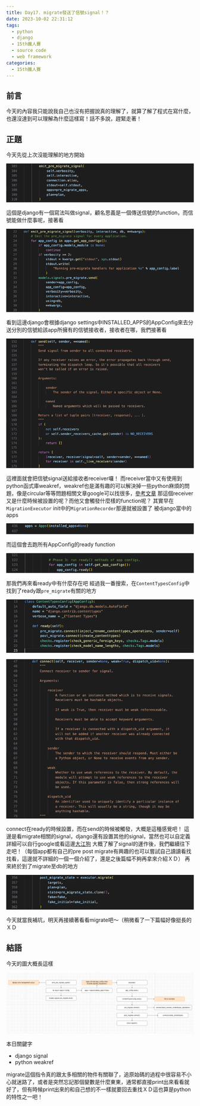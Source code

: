```yaml
---
title: Day17. migrate發送了信號signal！？
date: 2023-10-02 22:31:12
tags: 
  - python
  - django
  - 15th鐵人賽
  - source code
  - web framework
categories:
  - 15th鐵人賽
---
```


## 前言
今天的內容我只能說我自己也沒有把握說真的理解了，就算了解了程式在寫什麼，也還沒達到可以理解為什麼這樣寫！話不多說，趕緊走著！

## 正題
今天先從上次沒能理解的地方開始

![](images/2023-10-02Day17.migrate發送了信號signal！？/20162905jCT41RbHje.png)

這個是django有一個寫法叫做signal，顧名思義是一個傳送信號的function，而信號能做什麼事呢，接著看

![](images/2023-10-02Day17.migrate發送了信號signal！？/20162905qEQJvGdcVW.png)

看到這邊django會根據django settings中INSTALLED_APPS的AppConfig來去分送分別的信號給該app所擁有的信號接收者，接收者在哪，我們接著看

![](images/2023-10-02Day17.migrate發送了信號signal！？/201629056fcbbE8sU4.png)

這裡面就會把信號signal送給接收者receiver囉！
而receiver當中又有使用到python函式庫weakref，weakref也是滿有趣的可以解決掉一些python麻煩的問題，像是circular等等問題相關文章google可以找很多，[參考文章](https://blog.louie.lu/2017/07/29/%E4%BD%A0%E6%89%80%E4%B8%8D%E7%9F%A5%E9%81%93%E7%9A%84-python-%E6%A8%99%E6%BA%96%E5%87%BD%E5%BC%8F%E5%BA%AB%E7%94%A8%E6%B3%95-04-weakref/)
那這個receiver又是什麼時候被設置的呢？而他又會觸發什麼樣的function呢？
其實早在`MigrationExecutor` init中的`MigrationRecorder`那邊就被設置了
被django當中的apps

![](images/2023-10-02Day17.migrate發送了信號signal！？/20162905lVm16HyEX1.png)

而這個會去跑所有AppConfig的ready function

![](images/2023-10-02Day17.migrate發送了信號signal！？/20162905PDSY6gtWck.png)

那我們再來看ready中有什麼存在吧
經過我一番搜索，在`ContentTypesConfig`中找到了ready跟`pre_migrate`有關的地方

![](images/2023-10-02Day17.migrate發送了信號signal！？/20162905MtQPJE0BhY.png)

![](images/2023-10-02Day17.migrate發送了信號signal！？/20162905sw3S90HDCc.png)

connect在ready的時候設置，而在send的時候被觸發，大概是這種感覺吧！
這邊是看migrate相關的signal，django還有設置其他的signal，當然也可以自定義詳細可以自行google或看這邊[大江狗](https://pythondjango.cn/django/advanced/10-signals/)
大概了解了signal的運作後，我們繼續往下走吧！（每個app都有自己的pre post migrate有興趣的也可以嘗試自己讀讀看找找看，這邊就不詳細的一個一個介紹了，還是之後篇幅不夠再拿來介紹ＸＤ）
再來終於到了migrate至db的地方

![](images/2023-10-02Day17.migrate發送了信號signal！？/201629057wgW6Kus4r.png)

今天就當我補坑，明天再接續著看看migrate吧～（稍微看了一下篇幅好像挺長的ＸＤ

## 結語
今天的圖大概長這樣

![](images/2023-10-02Day17.migrate發送了信號signal！？/20162905iY3oyj4wGo.png)

本日關鍵字
+ django signal
+ python weakref

migrate這個指令真的跟太多相關的物件有關聯了，追原始碼的過程中很容易不小心就迷路了，或者是突然忘記那個變數是什麼東東，通常都直接print出來看看就好了，但有時候print出來的和自己想的不一樣就要回去重找ＸＤ這也算是python的特性之一吧！
